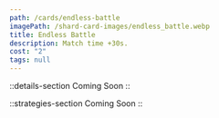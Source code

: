 ```yaml
---
path: /cards/endless-battle
imagePath: /shard-card-images/endless_battle.webp
title: Endless Battle
description: Match time +30s.
cost: "2"
tags: null
---
```


::details-section
Coming Soon
::

::strategies-section
Coming Soon
::
